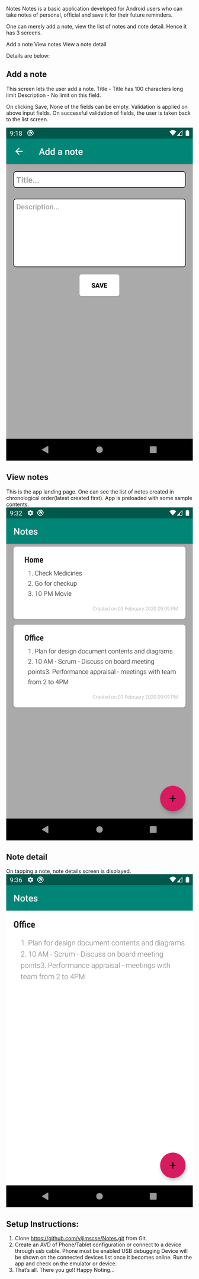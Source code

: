 Notes
Notes is a basic application developed for Android users who can take notes of personal, official and save it for their future reminders.

One can merely add a note, view the list of notes and note detail. Hence it has 3 screens. 

Add a note
View notes
View a note detail

Details are below: 

Add a note
----------
This screen lets the user add a note. 
 Title - Title has 100 characters long limit
 Description - No limit on this field.
 
On clicking Save, None of the fields can be empty. Validation is applied on above input fields. On successful validation of fields, the user is taken back to the list screen.
	
![](screenshots/screenshot_1.png)

View notes
----------
This is the app landing page. One can see the list of notes created in chronological order(latest created first). App is preloaded with some sample contents. 
![](screenshots/screenshot_2.png)


Note detail
-----------
On tapping a note, note details screen is displayed. 
![](screenshots/screenshot_3.png)


Setup Instructions:
------------------

1. Clone https://github.com/vijimscse/Notes.git from Git. 
2. Create an AVD of Phone/Tablet configuration or connect to a device through usb cable. Phone must be enabled USB debugging
Device will be shown on the connected devices list once it becomes online. Run the app and check on the emulator or device.
3. That’s all. There you go!! Happy Noting...
